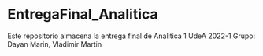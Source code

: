 # EntregaFinal_Analitica
Este repositorio almacena la entrega final de Analitica 1 UdeA 2022-1 
Grupo: Dayan Marin, Vladimir Martin
